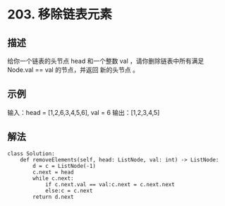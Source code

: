 # 203. 移除链表元素
## 描述
给你一个链表的头节点 head 和一个整数 val ，请你删除链表中所有满足 Node.val == val 的节点，并返回 新的头节点 。

## 示例
输入：head = [1,2,6,3,4,5,6], val = 6
输出：[1,2,3,4,5]

## 解法
```python3
class Solution:
    def removeElements(self, head: ListNode, val: int) -> ListNode:
        d = c = ListNode(-1)
        c.next = head
        while c.next: 
            if c.next.val == val:c.next = c.next.next 
            else:c = c.next
        return d.next 
```
